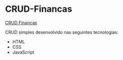 # CRUD-Financas

<a href="https://brandonleeee.github.io/CRUD-Financas/">CRUD Finanças</a>

CRUD simples desenvolvido nas seguintes tecnologias:
- HTML
- CSS
- JavaScript
